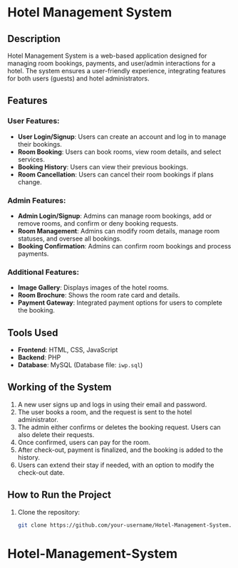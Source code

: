 # Hotel Management System

## Description
Hotel Management System is a web-based application designed for managing room bookings, payments, and user/admin interactions for a hotel. The system ensures a user-friendly experience, integrating features for both users (guests) and hotel administrators.

## Features

### User Features:
- **User Login/Signup**: Users can create an account and log in to manage their bookings.
- **Room Booking**: Users can book rooms, view room details, and select services.
- **Booking History**: Users can view their previous bookings.
- **Room Cancellation**: Users can cancel their room bookings if plans change.

### Admin Features:
- **Admin Login/Signup**: Admins can manage room bookings, add or remove rooms, and confirm or deny booking requests.
- **Room Management**: Admins can modify room details, manage room statuses, and oversee all bookings.
- **Booking Confirmation**: Admins can confirm room bookings and process payments.

### Additional Features:
- **Image Gallery**: Displays images of the hotel rooms.
- **Room Brochure**: Shows the room rate card and details.
- **Payment Gateway**: Integrated payment options for users to complete the booking.

## Tools Used
- **Frontend**: HTML, CSS, JavaScript
- **Backend**: PHP
- **Database**: MySQL (Database file: `iwp.sql`)

## Working of the System

1. A new user signs up and logs in using their email and password.
2. The user books a room, and the request is sent to the hotel administrator.
3. The admin either confirms or deletes the booking request. Users can also delete their requests.
4. Once confirmed, users can pay for the room.
5. After check-out, payment is finalized, and the booking is added to the history.
6. Users can extend their stay if needed, with an option to modify the check-out date.


## How to Run the Project

1. Clone the repository:
   ```bash
   git clone https://github.com/your-username/Hotel-Management-System.git
# Hotel-Management-System
